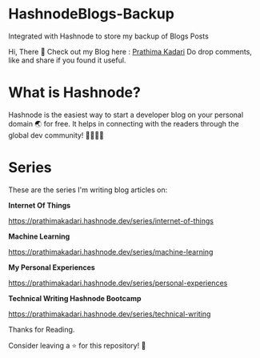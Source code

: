 # HashnodeBlogs-Backup

Integrated with Hashnode to store my backup of Blogs Posts

Hi, There 👋
Check out my Blog here : [Prathima Kadari](https://prathimakadari.hashnode.dev/)
Do drop comments, like and share if you found it useful.

# What is Hashnode?

Hashnode is the easiest way to start a developer blog on your personal domain 🌏 for free.
It helps in connecting with the readers through the global dev community! 👩‍💻👨‍💻

# Series
These are the series I'm writing blog articles on:

**Internet Of Things**

https://prathimakadari.hashnode.dev/series/internet-of-things

**Machine Learning**

https://prathimakadari.hashnode.dev/series/machine-learning

**My Personal Experiences**

https://prathimakadari.hashnode.dev/series/personal-experiences

**Technical Writing Hashnode Bootcamp**

https://prathimakadari.hashnode.dev/series/technical-writing



Thanks for Reading.

Consider leaving a ⭐ for this repository! 🤗
